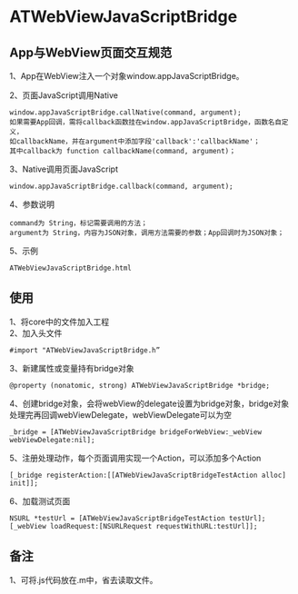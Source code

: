 # ATWebViewJavaScriptBridge

## App与WebView页面交互规范

1、App在WebView注入一个对象window.appJavaScriptBridge。 

2、页面JavaScript调用Native  

    window.appJavaScriptBridge.callNative(command, argument);
    如果需要App回调，需将callback函数挂在window.appJavaScriptBridge，函数名自定义，
    如callbackName，并在argument中添加字段'callback':'callbackName'；
    其中callback为 function callbackName(command, argument)；  

3、Native调用页面JavaScript  

    window.appJavaScriptBridge.callback(command, argument);  

4、参数说明  

    command为 String，标记需要调用的方法；  
    argument为 String，内容为JSON对象，调用方法需要的参数；App回调时为JSON对象；  

5、示例  

    ATWebViewJavaScriptBridge.html  

## 使用

1、将core中的文件加入工程  
2、加入头文件  

    #import "ATWebViewJavaScriptBridge.h”  

3、新建属性或变量持有bridge对象  

    @property (nonatomic, strong) ATWebViewJavaScriptBridge *bridge;  

4、创建bridge对象，会将webView的delegate设置为bridge对象，bridge对象处理完再回调webViewDelegate，webViewDelegate可以为空  

    _bridge = [ATWebViewJavaScriptBridge bridgeForWebView:_webView webViewDelegate:nil];  

5、注册处理动作，每个页面调用实现一个Action，可以添加多个Action  

    [_bridge registerAction:[[ATWebViewJavaScriptBridgeTestAction alloc] init]];  

6、加载测试页面  

    NSURL *testUrl = [ATWebViewJavaScriptBridgeTestAction testUrl];  
    [_webView loadRequest:[NSURLRequest requestWithURL:testUrl]];  

## 备注
1、可将.js代码放在.m中，省去读取文件。

